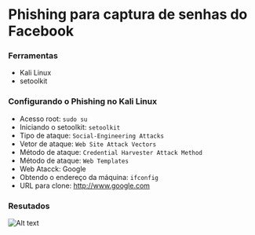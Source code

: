 # Phishing para captura de senhas do Facebook

### Ferramentas

- Kali Linux
- setoolkit

### Configurando o Phishing no Kali Linux

- Acesso root: ``` sudo su ```
- Iniciando o setoolkit: ``` setoolkit ```
- Tipo de ataque: ``` Social-Engineering Attacks ```
- Vetor de ataque: ``` Web Site Attack Vectors ```
- Método de ataque: ```Credential Harvester Attack Method ```
- Método de ataque: ``` Web Templates ```
- Web Atacck: Google
- Obtendo o endereço da máquina: ``` ifconfig ```
- URL para clone: http://www.google.com   

### Resutados

![Alt text](./password.png "Phishing")